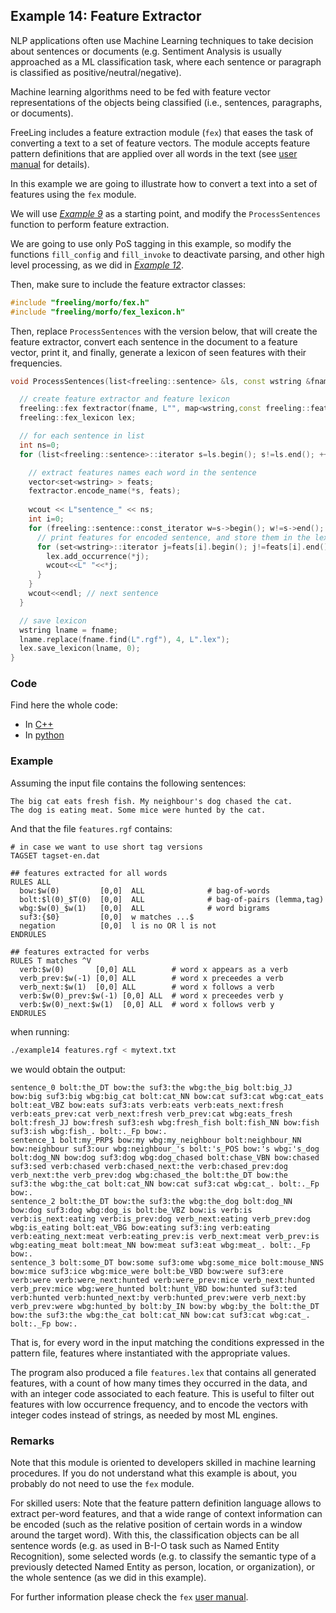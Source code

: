 
## Example 14: Feature Extractor

NLP applications often use Machine Learning techniques to take decision about sentences or documents (e.g. Sentiment Analysis is usually approached as a ML classification task, where each sentence or paragraph is classified as positive/neutral/negative).

Machine learning algorithms need to be fed with feature vector representations of the objects being classified (i.e., sentences, paragraphs, or documents).

FreeLing includes a feature extraction module (`fex`) that eases the task of converting a text to a set of feature vectors. The module accepts feature pattern definitions that are applied over all words in the text (see [user manual](https://talp-upc.gitbooks.io/freeling-user-manual/content/modules/fex.html) for details).

In this example we are going to illustrate how to convert a text into a set of features using the `fex` module.

We will use [*Example 9*](example09.md) as a starting point, and modify the `ProcessSentences` function to perform feature extraction.

We are going to use only PoS tagging in this example, so modify the functions `fill_config` and `fill_invoke` to deactivate parsing, and other high level processing, as we did in [*Example 12*](example12.md).


Then, make sure to include the feature extractor classes:
```C++
#include "freeling/morfo/fex.h"
#include "freeling/morfo/fex_lexicon.h"
```

Then, replace `ProcessSentences` with the version below, that will create the feature extractor, convert each sentence in the document to a feature vector, print it, and finally, generate a lexicon of seen features with their frequencies.

```C++
void ProcessSentences(list<freeling::sentence> &ls, const wstring &fname) {

  // create feature extractor and feature lexicon 
  freeling::fex fextractor(fname, L"", map<wstring,const freeling::feature_function *>());
  freeling::fex_lexicon lex;

  // for each sentence in list
  int ns=0;
  for (list<freeling::sentence>::iterator s=ls.begin(); s!=ls.end(); ++s, ++ns) {

    // extract features names each word in the sentence
    vector<set<wstring> > feats;
    fextractor.encode_name(*s, feats);      
    
    wcout << L"sentence_" << ns;
    int i=0;
    for (freeling::sentence::const_iterator w=s->begin(); w!=s->end(); ++w, ++i) {
      // print features for encoded sentence, and store them in the lexicon
      for (set<wstring>::iterator j=feats[i].begin(); j!=feats[i].end(); ++j) {
        lex.add_occurrence(*j);
        wcout<<L" "<<*j;
      }
    }
    wcout<<endl; // next sentence
  }

  // save lexicon 
  wstring lname = fname;
  lname.replace(fname.find(L".rgf"), 4, L".lex");
  lex.save_lexicon(lname, 0);
}
```

### Code

Find here the whole code:
  - In [C++](code/example14.cc.md)
  - In [python](code/example14.py.md)


### Example

Assuming the input file contains the following sentences:

    The big cat eats fresh fish. My neighbour's dog chased the cat.
    The dog is eating meat. Some mice were hunted by the cat.

And that the file `features.rgf` contains:
```
# in case we want to use short tag versions
TAGSET tagset-en.dat

## features extracted for all words
RULES ALL
  bow:$w(0)         [0,0]  ALL              # bag-of-words 
  bolt:$l(0)_$T(0)  [0,0]  ALL              # bag-of-pairs (lemma,tag)
  wbg:$w(0)_$w(1)   [0,0]  ALL              # word bigrams
  suf3:{$0}         [0,0]  w matches ...$   
  negation          [0,0]  l is no OR l is not 
ENDRULES

## features extracted for verbs
RULES T matches ^V
  verb:$w(0)       [0,0] ALL        # word x appears as a verb
  verb_prev:$w(-1) [0,0] ALL        # word x preceedes a verb
  verb_next:$w(1)  [0,0] ALL        # word x follows a verb
  verb:$w(0)_prev:$w(-1) [0,0] ALL  # word x preceedes verb y
  verb:$w(0)_next:$w(1)  [0,0] ALL  # word x follows verb y
ENDRULES
```

when running:
```bash
./example14 features.rgf < mytext.txt
```

we would obtain the output:
```
sentence_0 bolt:the_DT bow:the suf3:the wbg:the_big bolt:big_JJ bow:big suf3:big wbg:big_cat bolt:cat_NN bow:cat suf3:cat wbg:cat_eats bolt:eat_VBZ bow:eats suf3:ats verb:eats verb:eats_next:fresh verb:eats_prev:cat verb_next:fresh verb_prev:cat wbg:eats_fresh bolt:fresh_JJ bow:fresh suf3:esh wbg:fresh_fish bolt:fish_NN bow:fish suf3:ish wbg:fish_. bolt:._Fp bow:.
sentence_1 bolt:my_PRP$ bow:my wbg:my_neighbour bolt:neighbour_NN bow:neighbour suf3:our wbg:neighbour_'s bolt:'s_POS bow:'s wbg:'s_dog bolt:dog_NN bow:dog suf3:dog wbg:dog_chased bolt:chase_VBN bow:chased suf3:sed verb:chased verb:chased_next:the verb:chased_prev:dog verb_next:the verb_prev:dog wbg:chased_the bolt:the_DT bow:the suf3:the wbg:the_cat bolt:cat_NN bow:cat suf3:cat wbg:cat_. bolt:._Fp bow:.
sentence_2 bolt:the_DT bow:the suf3:the wbg:the_dog bolt:dog_NN bow:dog suf3:dog wbg:dog_is bolt:be_VBZ bow:is verb:is verb:is_next:eating verb:is_prev:dog verb_next:eating verb_prev:dog wbg:is_eating bolt:eat_VBG bow:eating suf3:ing verb:eating verb:eating_next:meat verb:eating_prev:is verb_next:meat verb_prev:is wbg:eating_meat bolt:meat_NN bow:meat suf3:eat wbg:meat_. bolt:._Fp bow:.
sentence_3 bolt:some_DT bow:some suf3:ome wbg:some_mice bolt:mouse_NNS bow:mice suf3:ice wbg:mice_were bolt:be_VBD bow:were suf3:ere verb:were verb:were_next:hunted verb:were_prev:mice verb_next:hunted verb_prev:mice wbg:were_hunted bolt:hunt_VBD bow:hunted suf3:ted verb:hunted verb:hunted_next:by verb:hunted_prev:were verb_next:by verb_prev:were wbg:hunted_by bolt:by_IN bow:by wbg:by_the bolt:the_DT bow:the suf3:the wbg:the_cat bolt:cat_NN bow:cat suf3:cat wbg:cat_. bolt:._Fp bow:.
```

That is, for every word in the input matching the conditions expressed in the pattern file, features where instantiated with the appropriate values.

The program also produced a file `features.lex` that contains all generated features, with a count of how many times they occurred in the data, and with an integer code associated to each feature. This is useful to filter out features with low occurrence frequency, and to encode the vectors with integer codes instead of strings, as needed by most ML engines.


### Remarks

Note that this module is oriented to developers skilled in machine learning procedures. If you do not understand what this example is about, you probably do not need to use the `fex` module.

For skilled users:  Note that the feature pattern definition language allows to extract per-word features, and that a wide range of context information can be encoded (such as the relative position of certain words in a window around the target word). With this, the classification objects can be all sentence words (e.g. as used in B-I-O task such as Named Entity Recognition), some selected words (e.g. to classify the semantic type of a previously detected Named Entity as person, location, or organization), or the whole sentence (as we did in this example).

For further information please check the `fex` [user manual](https://talp-upc.gitbooks.io/freeling-user-manual/content/modules/fex.html).
